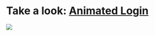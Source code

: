# Take a look: [Animated Login](https://beletate.github.io/animated-login-css-js/)

![](img/animation.gif)
